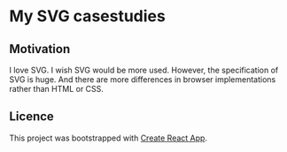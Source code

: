 # My SVG casestudies

## Motivation

I love SVG. I wish SVG would be more used. However, the specification of SVG is huge. And there are more differences in browser implementations rather than HTML or CSS.

## Licence

This project was bootstrapped with [Create React App](https://github.com/facebook/create-react-app).
